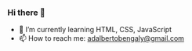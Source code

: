 ### Hi there 👋

- 🌱 I’m currently learning HTML, CSS, JavaScript
- 📫 How to reach me: adalbertobengaly@gmail.com
